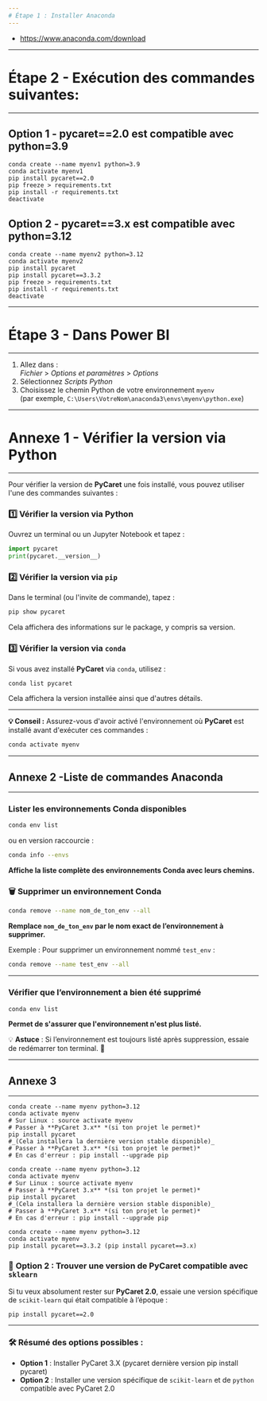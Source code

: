 ```yaml
---
# Étape 1 : Installer Anaconda
---
```


- https://www.anaconda.com/download


---
# Étape 2 - Exécution des commandes suivantes:
---

## Option 1  - pycaret==2.0 est compatible avec python=3.9

```
conda create --name myenv1 python=3.9
conda activate myenv1 
pip install pycaret==2.0
pip freeze > requirements.txt
pip install -r requirements.txt
deactivate
```

## Option 2  - pycaret==3.x est compatible avec python=3.12

```
conda create --name myenv2 python=3.12
conda activate myenv2
pip install pycaret
pip install pycaret==3.3.2 
pip freeze > requirements.txt
pip install -r requirements.txt
deactivate
```


---
# Étape 3 - Dans Power BI 
---


1. Allez dans :  
   *Fichier* > *Options et paramètres* > *Options*
2. Sélectionnez *Scripts Python*
3. Choisissez le chemin Python de votre environnement `myenv`  
   (par exemple, `C:\Users\VotreNom\anaconda3\envs\myenv\python.exe`)








---
# Annexe 1 - Vérifier la version via Python
---

Pour vérifier la version de **PyCaret** une fois installé, vous pouvez utiliser l'une des commandes suivantes :

### 1️⃣ Vérifier la version via Python
Ouvrez un terminal ou un Jupyter Notebook et tapez :

```python
import pycaret
print(pycaret.__version__)
```

### 2️⃣ Vérifier la version via `pip`
Dans le terminal (ou l'invite de commande), tapez :

```bash
pip show pycaret
```

Cela affichera des informations sur le package, y compris sa version.

### 3️⃣ Vérifier la version via `conda`
Si vous avez installé **PyCaret** via `conda`, utilisez :

```bash
conda list pycaret
```

Cela affichera la version installée ainsi que d'autres détails.

---

**💡 Conseil :** Assurez-vous d'avoir activé l'environnement où **PyCaret** est installé avant d'exécuter ces commandes :

```bash
conda activate myenv
```






---
## Annexe 2 -Liste de commandes Anaconda 
---

###  **Lister les environnements Conda disponibles**  
```bash
conda env list
```
ou en version raccourcie :  
```bash
conda info --envs
```
**Affiche la liste complète des environnements Conda avec leurs chemins.**

### 🗑 **Supprimer un environnement Conda**  
```bash
conda remove --name nom_de_ton_env --all
```
**Remplace `nom_de_ton_env` par le nom exact de l’environnement à supprimer.**  

Exemple : Pour supprimer un environnement nommé `test_env` :  
```bash
conda remove --name test_env --all
```

---

### **Vérifier que l’environnement a bien été supprimé**  
```bash
conda env list
```
**Permet de s'assurer que l'environnement n'est plus listé.**


💡 **Astuce** : Si l’environnement est toujours listé après suppression, essaie de redémarrer ton terminal. 🚀



---
## Annexe 3
---

```
conda create --name myenv python=3.12
conda activate myenv
# Sur Linux : source activate myenv
# Passer à **PyCaret 3.x** *(si ton projet le permet)*  
pip install pycaret
#_(Cela installera la dernière version stable disponible)_
# Passer à **PyCaret 3.x** *(si ton projet le permet)*  
# En cas d'erreur : pip install --upgrade pip
```






```
conda create --name myenv python=3.12
conda activate myenv
# Sur Linux : source activate myenv
# Passer à **PyCaret 3.x** *(si ton projet le permet)*  
pip install pycaret
#_(Cela installera la dernière version stable disponible)_
# Passer à **PyCaret 3.x** *(si ton projet le permet)*  
# En cas d'erreur : pip install --upgrade pip
```

```
conda create --name myenv python=3.12
conda activate myenv 
pip install pycaret==3.3.2 (pip install pycaret==3.x)
```





### 🔄 **Option 2 : Trouver une version de PyCaret compatible avec `sklearn`**
Si tu veux absolument rester sur **PyCaret 2.0**, essaie une version spécifique de `scikit-learn` qui était compatible à l’époque :

```bash
pip install pycaret==2.0
```

---

### 🛠 **Résumé des options possibles :**
- **Option 1** : Installer PyCaret 3.X (pycaret dernière version pip install pycaret)
- **Option 2** : Installer une version spécifique de `scikit-learn` et de `python` compatible avec PyCaret 2.0  









